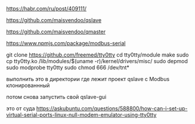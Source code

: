 https://habr.com/ru/post/409111/

https://github.com/maisvendoo/qslave

https://github.com/maisvendoo/qmaster

https://www.npmjs.com/package/modbus-serial

git clone https://github.com/freemed/tty0tty
cd tty0tty/module
make
sudo cp tty0tty.ko /lib/modules/\$(uname -r)/kernel/drivers/misc/
sudo depmod
sudo modprobe tty0tty
sudo chmod 666 /dev/tnt\*

выполнить это в директории где лежит проект qslave с Modbus клонированнный

потом снова запустить свой qslave-gui

это от суда https://askubuntu.com/questions/588800/how-can-i-set-up-virtual-serial-ports-linux-null-modem-emulator-using-tty0tty
